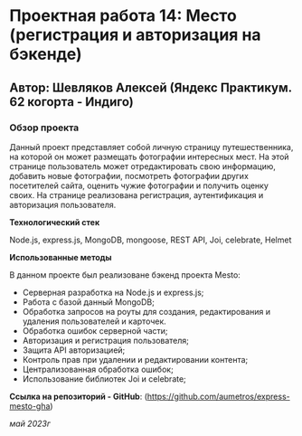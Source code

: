 # Проектная работа 14: Место (регистрация и авторизация на бэкенде)

## Автор: Шевляков Алексей (Яндекс Практикум. 62 когорта - Индиго)

### Обзор проекта

Данный проект представляет собой личную страницу путешественника, на которой он может размещать фотографии интересных мест. На этой странице пользователь может отредактировать свою информацию, добавить новые фотографии, посмотреть фотографии других посетителей сайта, оценить чужие фотографии и получить оценку своих. На странице реализована регистрация, аутентификация и авторизация пользователя.

**Технологический стек**

Node.js, express.js, MongoDB, mongoose, REST API, Joi, celebrate, Helmet

**Использованные методы**

В данном проекте был реализоване бэкенд проекта Mesto:

- Серверная разработка на Node.js и express.js;
- Работа с базой данный MongoDB;
- Обработка запросов на роуты для создания, редактирования и удаления пользователей и карточек.
- Обработка ошибок серверной части;
- Авторизация и регистрация пользователя;
- Защита API авторизацией;
- Контроль прав при удалении и редактировании контента;
- Централизованная обработка ошибок;
- Использование библиотек Joi и celebrate;


**Ссылка на репозиторий - GitHub**: (https://github.com/aumetros/express-mesto-gha)

_май 2023г_
